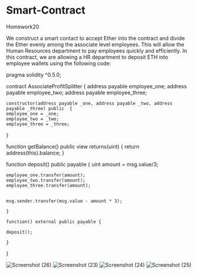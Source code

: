 # Smart-Contract
Homework20

We construct a smart contact to accept Ether into the contract and divide the Ether evenly among the associate level employees. This will allow the Human Resources department to pay employees quickly and efficiently. In this contract, we are allowing a HR department to deposit ETH into employee wallets using the following code:

pragma solidity ^0.5.0;



contract AssociateProfitSplitter {
  address payable employee_one;
  address payable employee_two;
  address payable employee_three;
  
  
    constructor(address payable _one, address payable _two, address payable _three) public  {
    employee_one = _one;
    employee_two = _two;
    employee_three = _three;
  }

function getBalance() public view returns(uint) {
      return address(this).balance;
  }
  
  function deposit() public payable {
    uint amount = msg.value/3;
    
    
    employee_one.transfer(amount);
    employee_two.transfer(amount);
    employee_three.transfer(amount);
    
    
    msg.sender.transfer(msg.value - amount * 3);
    
    }
    
    function() external public payable {
        
    deposit();
  
    }
  
  
}


![Screenshot (26)](https://user-images.githubusercontent.com/79285543/126877099-91a9d1bc-54b3-4fa7-b4a9-798ea7f8b331.png)
![Screenshot (23)](https://user-images.githubusercontent.com/79285543/126877100-2dba51bc-87df-4490-8b03-24f26fb874de.png)
![Screenshot (24)](https://user-images.githubusercontent.com/79285543/126877101-152daa38-312e-4c64-89f7-1cd00a993038.png)
![Screenshot (25)](https://user-images.githubusercontent.com/79285543/126877102-9a321fb1-3a39-4dda-aa1e-d234139e0565.png)

